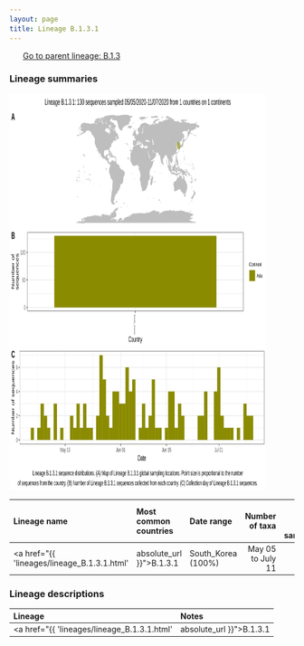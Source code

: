 ```yaml
---
layout: page
title: Lineage B.1.3.1
---
```




<p>
<ul class="actions small">
	 <a href="{{ 'lineages/lineage_B.1.3.html' | absolute_url }}" class="button special fit">Go to parent lineage: B.1.3</a>
</ul>
</p>
<h3> Lineage summaries</h3>

<img src="../assets/images/B.1.3.1.svg" alt="B.1.3.1 lineage summary figure" width="90%" height="700px" />


| Lineage name | Most common countries | Date range | Number of taxa |  Days since last sampling | Known Travel | Recall value |
|:-----|:-----|:-------|-------:|-------:|:---------|--------:|
| <a href="{{ 'lineages/lineage_B.1.3.1.html' | absolute_url }}">B.1.3.1</a> | South_Korea (100%) | May 05 to July 11 | 130 |  | 1.0 |

<h3>Lineage descriptions</h3>

| Lineage | Notes |
|:-----|:-----|
| <a href="{{ 'lineages/lineage_B.1.3.1.html' | absolute_url }}">B.1.3.1</a> | South Korean lineage |

